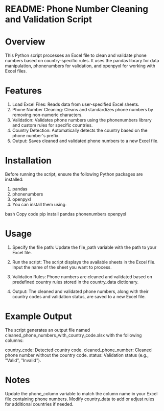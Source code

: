 # README: Phone Number Cleaning and Validation Script

# Overview
This Python script processes an Excel file to clean and validate phone numbers based on country-specific rules. It uses the pandas library for data manipulation, phonenumbers for validation, and openpyxl for working with Excel files.

# Features
1. Load Excel Files: Reads data from user-specified Excel sheets.
2. Phone Number Cleaning: Cleans and standardizes phone numbers by removing non-numeric characters.
3. Validation: Validates phone numbers using the phonenumbers library and custom rules for specific countries.
4. Country Detection: Automatically detects the country based on the phone number's prefix.
5. Output: Saves cleaned and validated phone numbers to a new Excel file.

# Installation
Before running the script, ensure the following Python packages are installed:
1. pandas
2. phonenumbers
3. openpyxl
4. You can install them using:

bash
Copy code
pip install pandas phonenumbers openpyxl

# Usage
1. Specify the file path: Update the file_path variable with the path to your Excel file.

2. Run the script:
The script displays the available sheets in the Excel file.
Input the name of the sheet you want to process.

3. Validation Rules:
Phone numbers are cleaned and validated based on predefined country rules stored in the country_data dictionary.

4. Output:
The cleaned and validated phone numbers, along with their country codes and validation status, are saved to a new Excel file.

# Example Output
The script generates an output file named cleaned_phone_numbers_with_country_code.xlsx with the following columns:

country_code: Detected country code.
cleaned_phone_number: Cleaned phone number without the country code.
status: Validation status (e.g., "Valid", "Invalid").

# Notes
Update the phone_column variable to match the column name in your Excel file containing phone numbers.
Modify country_data to add or adjust rules for additional countries if needed.

